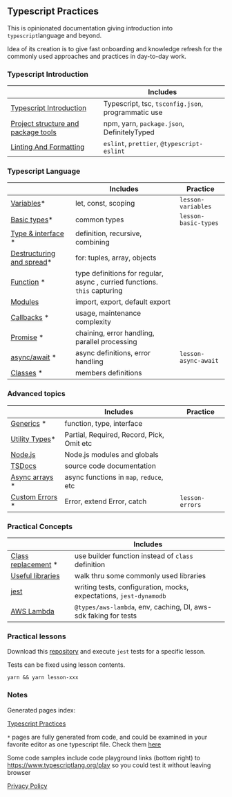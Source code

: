 ## Typescript Practices

This is opinionated documentation giving introduction into `typescript`language and beyond.

Idea of its creation is to give fast onboarding and knowledge refresh for the commonly used approaches and practices
in day-to-day work.

### Typescript Introduction

|                                                             | Includes                                           |
| ----------------------------------------------------------- | -------------------------------------------------- |
| [Typescript Introduction](./content/typescript.md)          | Typescript, tsc, `tsconfig.json`, programmatic use |
| [Project structure and package tools](./content/project.md) | npm, yarn, `package.json`, DefinitelyTyped         |
| [Linting And Formatting](./content/lint-format.md)          | `eslint`, `prettier`, `@typescript-eslint`         |

### Typescript Language

|                                                                            | Includes                                                                  | Practice             |
| -------------------------------------------------------------------------- | ------------------------------------------------------------------------- | -------------------- |
| [Variables](./pages/language/variables.md)\*                               | let, const, scoping                                                       | `lesson-variables`   |
| [Basic types](./pages/language/basic-types.md)\*                           | common types                                                              | `lesson-basic-types` |
| [Type & interface](./pages/language/type-interface.md) \*                  | definition, recursive, combining                                          |                      |
| [Destructuring and spread](./pages/language/destructuring-and-spread.md)\* | for: tuples, array, objects                                               |                      |
| [Function](./pages/language/function.md) \*                                | type definitions for regular, async , curried functions. `this` capturing |                      |
| [Modules](./content/modules.md)                                            | import, export, default export                                            |                      |
| [Callbacks](./pages/language/callbacks.md) \*                              | usage, maintenance complexity                                             |                      |
| [Promise](./pages/language/promise.md) \*                                  | chaining, error handling, parallel processing                             |                      |
| [async/await](./pages/language/async-await.md) \*                          | async definitions, error handling                                         | `lesson-async-await` |
| [Classes](./pages/language/classes.md) \*                                  | members definitions                                                       |                      |

### Advanced topics

|                                                      | Includes                                  | Practice        |
| ---------------------------------------------------- | ----------------------------------------- | --------------- |
| [Generics](./pages/language/generics.md) \*          | function, type, interface                 |                 |
| [Utility Types](./pages/language/utility-types.md)\* | Partial, Required, Record, Pick, Omit etc |                 |
| [Node.js](./content/nodejs-lib.md)                   | Node.js modules and globals               |                 |
| [TSDocs](./content/tsdocs.md)                        | source code documentation                 |                 |
| [Async arrays](./pages/topics/array-async.md) \*     | async functions in `map`, `reduce`, etc   |                 |
| [Custom Errors](./pages/topics/errors.md) \*         | Error, extend Error, catch                | `lesson-errors` |

### Practical Concepts

|                                                           | Includes                                                           |
| --------------------------------------------------------- | ------------------------------------------------------------------ |
| [Class replacement](./pages/language/replace-class.md) \* | use builder function instead of `class` definition                 |
| [Useful libraries](./content/useful-libraries.md)         | walk thru some commonly used libraries                             |
| [jest](./content/jest.md)                                 | writing tests, configuration, mocks, expectations, `jest-dynamodb` |
| [AWS Lambda](./content/lambda.md)                         | `@types/aws-lambda`, env, caching, DI, aws-sdk faking for tests    |

### Practical lessons

Download this [repository](https://github.com/omakoleg/typescript-practices) and execute `jest` tests for a specific lesson.

Tests can be fixed using lesson contents.

`yarn && yarn lesson-xxx`

### Notes

Generated pages index:

[Typescript Practices](./pages/index.md)

`*` pages are fully generated from code, and could be examined in your favorite editor as one typescript file. Check them [here](https://github.com/omakoleg/typescript-practices/tree/master/src/language)

Some code samples include code playground links (bottom right) to <https://www.typescriptlang.org/play> so you could
test it without leaving browser

[Privacy Policy](./privacy.md)
